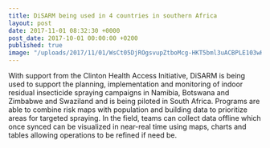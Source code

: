 ```yaml
---
title: DiSARM being used in 4 countries in southern Africa
layout: post
date: 2017-11-01 08:32:30 +0000
post_date: 2017-10-01 00:00:00 +0200
published: true
image: "/uploads/2017/11/01/WsCt05DjROgsvupZtboMcg-HKT5bml3uACBPLE103wHeC7dU5eEhJ6tlHIF1FyKjdAev940cJ0r40twkA1xzOjfTKCosokf8u2vZaa2l-TkyRYgj2G8dD4hWOuMuIOGA8L89DZK4.png"
---
```

With support from the Clinton Health Access Initiative, DiSARM is being used to support the planning, implementation and monitoring of indoor residual insecticide spraying campaigns in Namibia, Botswana and Zimbabwe and Swaziland and is being piloted in South Africa. Programs are able to combine risk maps with population and building data to prioritize areas for targeted spraying. In the field, teams can collect data offline which once synced can be visualized in near-real time using maps, charts and tables allowing operations to be refined if need be. 